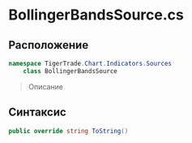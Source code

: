 
# BollingerBandsSource.cs
## Расположение
```csharp
namespace TigerTrade.Chart.Indicators.Sources  
    class BollingerBandsSource
```

> Описание

## Синтаксис
```csharp
public override string ToString()
```
